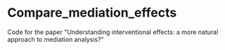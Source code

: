 # Compare_mediation_effects
Code for the paper "Understanding interventional effects: a more natural approach to mediation analysis?"
